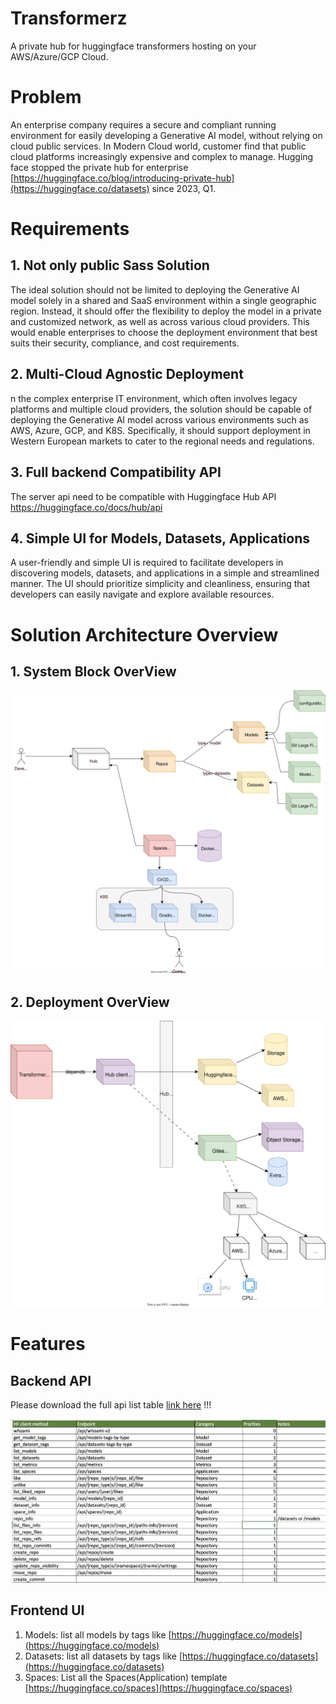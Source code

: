 # Transformerz
A private hub for huggingface transformers hosting on your AWS/Azure/GCP Cloud.

# Problem
An enterprise company requires a secure and compliant running environment for easily developing a Generative AI model, without relying on cloud public services. In Modern Cloud world, customer find that public cloud platforms increasingly expensive and complex to manage. Hugging face stopped the private hub for enterprise [https://huggingface.co/blog/introducing-private-hub](https://huggingface.co/datasets)  since 2023, Q1.
# Requirements
## 1. Not only public Sass Solution
The ideal solution should not be limited to deploying the Generative AI model solely in a shared and SaaS environment within a single geographic region. Instead, it should offer the flexibility to deploy the model in a private and customized network, as well as across various cloud providers. This would enable enterprises to choose the deployment environment that best suits their security, compliance, and cost requirements.
## 2. Multi-Cloud Agnostic Deployment
n the complex enterprise IT environment, which often involves legacy platforms and multiple cloud providers, the solution should be capable of deploying the Generative AI model across various environments such as AWS, Azure, GCP, and K8S. Specifically, it should support deployment in Western European markets to cater to the regional needs and regulations.
## 3. Full backend Compatibility API
The server api need to be compatible with Huggingface Hub API  https://huggingface.co/docs/hub/api
## 4. Simple UI for Models, Datasets, Applications
A user-friendly and simple UI is required to facilitate developers in discovering models, datasets, and applications in a simple and streamlined manner. The UI should prioritize simplicity and cleanliness, ensuring that developers can easily navigate and explore available resources.
# Solution Architecture Overview
## 1. System Block OverView

![](docs/privatehub-block.drawio.svg)

## 2. Deployment OverView

![](docs/privatehub-deployment.drawio.svg)

# Features
## Backend API
Please download the full api list table [link here](/docs/HuggingfaceAPI.xlsx) !!!

![](docs/Prority.png)

## Frontend UI 
1. Models: list all models by tags like [https://huggingface.co/models](https://huggingface.co/models) 
2. Datasets: list all datasets by tags like [https://huggingface.co/datasets](https://huggingface.co/datasets)
3. Spaces: List all the Spaces(Application) template [https://huggingface.co/spaces](https://huggingface.co/spaces)



